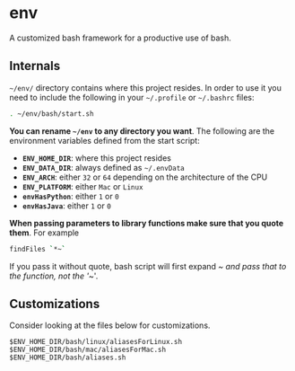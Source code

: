 # env
A customized bash framework for a productive use of bash.

## Internals
`~/env/` directory contains where this project resides. In order to use it
you need to include the following in your `~/.profile` or `~/.bashrc` files:

```bash
. ~/env/bash/start.sh
```

**You can rename `~/env` to any directory you want**. The following are the environment
variables defined from the start script:

* **`ENV_HOME_DIR`**: where this project resides
* **`ENV_DATA_DIR`**: always defined as `~/.envData`
* **`ENV_ARCH`**: either `32` or `64` depending on the architecture of the CPU
* **`ENV_PLATFORM`**: either `Mac` or `Linux`
* **`envHasPython`**: either `1` or `0`
* **`envHasJava`**: either `1` or `0`

**When passing parameters to library functions make sure that you quote them**. For example
```bash
findFiles `*~`
```
If you pass it without quote, bash script will first expand *~ and pass that to the function, not the
'*~'.

## Customizations
Consider looking at the files below for customizations.
```
$ENV_HOME_DIR/bash/linux/aliasesForLinux.sh
$ENV_HOME_DIR/bash/mac/aliasesForMac.sh
$ENV_HOME_DIR/bash/aliases.sh
```


